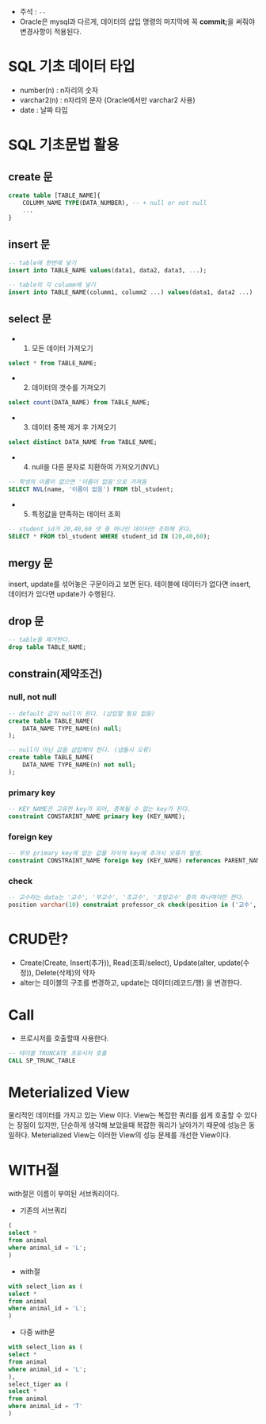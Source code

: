- 주석 : <code>--</code>
- Oracle은 mysql과 다르게, 데이터의 삽입 명령의 마지막에 꼭 <strong>commit;</strong>을 써줘야 변경사항이 적용된다.

# SQL 기초 데이터 타입

- number(n) : n자리의 숫자
- varchar2(n) : n자리의 문자 (Oracle에서만 varchar2 사용)
- date : 날짜 타입

# SQL 기초문법 활용

## create 문

```sql
create table [TABLE_NAME]{
    COLUMM_NAME TYPE(DATA_NUMBER), -- + null or not null
    ...
}
```

## insert 문

```sql
-- table에 한번에 넣기
insert into TABLE_NAME values(data1, data2, data3, ...);

-- table의 각 columm에 넣기
insert into TABLE_NAME(columm1, columm2 ...) values(data1, data2 ...)
```

## select 문

- 1. 모든 데이터 가져오기

```sql
select * from TABLE_NAME;
```

- 2. 데이터의 갯수를 가져오기

```sql
select count(DATA_NAME) from TABLE_NAME;
```

- 3. 데이터 중복 제거 후 가져오기

```sql
select distinct DATA_NAME from TABLE_NAME;
```

- 4. null을 다른 문자로 치환하여 가져오기(NVL)

```sql
-- 학생의 이름이 없으면 '이름이 없음'으로 가져옴
SELECT NVL(name, '이름이 없음') FROM tbl_student;
```

- 5. 특정값을 만족하는 데이터 조회

```sql
-- student_id가 20,40,60 셋 중 하나인 데이터만 조회해 온다.
SELECT * FROM tbl_student WHERE student_id IN (20,40,60);
```

## mergy 문

insert, update를 섞어놓은 구문이라고 보면 된다.
테이블에 데이터가 없다면 insert, 데이터가 있다면 update가 수행된다.

## drop 문

```sql
-- table을 제거한다.
drop table TABLE_NAME;
```

## constrain(제약조건)

### null, not null

```sql
-- default 값이 null이 된다. (삽입할 필요 없음)
create table TABLE_NAME(
    DATA_NAME TYPE_NAME(n) null;
);

-- null이 아닌 값을 삽입해야 한다. (냅둘시 오류)
create table TABLE_NAME(
    DATA_NAME TYPE_NAME(n) not null;
);
```

### primary key

```sql
-- KEY_NAME은 고유한 key가 되어, 중복될 수 없는 key가 된다.
constraint CONSTARINT_NAME primary key (KEY_NAME);
```

### foreign key

```sql
-- 부모 primary key에 없는 값을 자식의 key에 추가시 오류가 발생.
constraint CONSTRAINT_NAME foreign key (KEY_NAME) references PARENT_NAME(PARENT_KEY);
```

### check

```sql
-- 교수라는 data는 '교수', '부교수', '조교수', '초빙교수' 중의 하나여야만 한다.
position varchar(10) constraint professor_ck check(position in ('교수', '부교수', '조교수', '초빙교수'))
```

# CRUD란?

- Create(Create, Insert(추가)), Read(조회/select), Update(alter, update(수정)), Delete(삭제)의 약자
- alter는 테이블의 구조를 변경하고, update는 데이터(레코드/행) 을 변경한다.

# Call

- 프로시저를 호출할때 사용한다.

```sql
-- 테이블 TRUNCATE 프로시저 호출
CALL SP_TRUNC_TABLE
```
# Meterialized View
물리적인 데이터를 가지고 있는 View 이다.
View는 복잡한 쿼리를 쉽게 호출할 수 있다는 장점이 있지만, 단순하게 생각해 보았을때 복잡한 쿼리가 날아가기 때문에 성능은 동일하다.
Meterialized View는 이러한 View의 성능 문제를 개선한 View이다.

# WITH절
with절은 이름이 부여된 서브쿼리이다.

- 기존의 서브쿼리
```sql
(
select *
from animal
where animal_id = 'L';
)
```

- with절
```sql
with select_lion as (
select *
from animal
where animal_id = 'L';
)
```

- 다중 with문
```sql
with select_lion as (
select *
from animal
where animal_id = 'L';
), 
select_tiger as (
select *
from animal
where animal_id = 'T'
)
```
